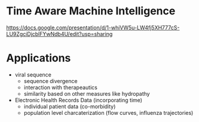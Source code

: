 # Time Aware Machine Intelligence

https://docs.google.com/presentation/d/1-whiVW5u-LW4fj5XH777cS-LU9ZgciDjcblFYwNdb4U/edit?usp=sharing

# Applications

+ viral sequence 
    + sequence divergence
    + interaction with therapeautics
    + similarity based on other measures like hydropathy
+ Electronic Health Records Data (incorporating time)
    + individual patient data (co-morbidity)
    + population level charcaterization (flow curves, influenza trajectories)

